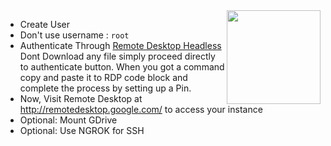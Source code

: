 <img src="https://raw.githubusercontent.com/LyQuid12/Gydeon-VM/dev/Images/Debian%20Logo.png" align="right" height="150" width="150"/>

- Create User
 - Don't use username : `root`
 - Authenticate Through [Remote Desktop Headless](http://remotedesktop.google.com/headless)<br>Dont Download any file simply proceed directly to authenticate button. When you got a command copy and paste it to RDP code block and complete the process by setting up a Pin.
 - Now, Visit Remote Desktop at http://remotedesktop.google.com/ to access your instance
 - Optional: Mount GDrive
 - Optional: Use NGROK for SSH
